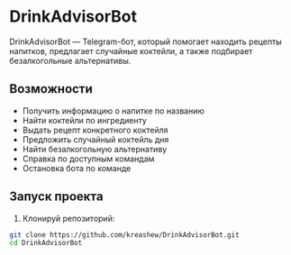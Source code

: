 # DrinkAdvisorBot

DrinkAdvisorBot — Telegram-бот, который помогает находить рецепты напитков, предлагает случайные коктейли, а также подбирает безалкогольные альтернативы.

## Возможности

- Получить информацию о напитке по названию
- Найти коктейли по ингредиенту
- Выдать рецепт конкретного коктейля
- Предложить случайный коктейль дня
- Найти безалкогольную альтернативу
- Справка по доступным командам
- Остановка бота по команде

## Запуск проекта

1. Клонируй репозиторий:
```bash
git clone https://github.com/kreashew/DrinkAdvisorBot.git
cd DrinkAdvisorBot
